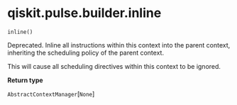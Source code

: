 # qiskit.pulse.builder.inline



`inline()`

Deprecated. Inline all instructions within this context into the parent context, inheriting the scheduling policy of the parent context.

<Admonition title="Warning" type="caution">
  This will cause all scheduling directives within this context to be ignored.
</Admonition>

**Return type**

`AbstractContextManager`\[`None`]
